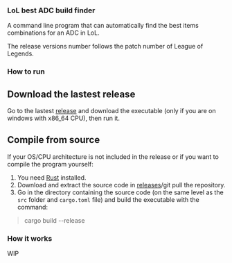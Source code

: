 ### LoL best ADC build finder
A command line program that can automatically find the best items combinations for an ADC in LoL.

The release versions number follows the patch number of League of Legends.

### How to run

## Download the lastest release
Go to the lastest [release](https://github.com/trimix3d/lol_best_adc_build_finder/releases) and download the executable (only if you are on windows with x86_64 CPU), then run it.

## Compile from source
If your OS/CPU architecture is not included in the release or if you want to compile the program yourself:
1. You need [Rust](https://www.rust-lang.org/tools/install) installed.
2. Download and extract the source code in [releases](https://github.com/trimix3d/lol_best_adc_build_finder/releases)/git pull the repository.
3. Go in the directory containing the source code (on the same level as the `src` folder and `cargo.toml` file) and build the executable with the command:
> cargo build --release

### How it works
WIP